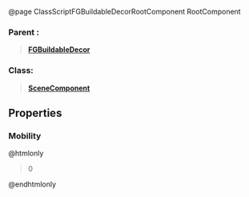 @page ClassScriptFGBuildableDecorRootComponent RootComponent
### Parent :
<b><a href="_class_script_f_g_buildable_decor.html"><blockquote>FGBuildableDecor</blockquote></a></b>
### Class:
<b><a href="_class_script_scene_component.html"><blockquote>SceneComponent</blockquote></a></b>
## Properties
### Mobility
@htmlonly
<blockquote>0</blockquote>
@endhtmlonly

